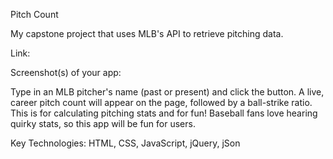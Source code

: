 Pitch Count

My capstone project that uses MLB's API to retrieve pitching data. 

Link: 

Screenshot(s) of your app: 

Type in an MLB pitcher's name (past or present) and click the button. A live, career pitch count will appear on the page, followed by a ball-strike ratio. This is for calculating pitching stats and for fun! Baseball fans love hearing quirky stats, so this app will be fun for users. 

Key Technologies: HTML, CSS, JavaScript, jQuery, jSon
